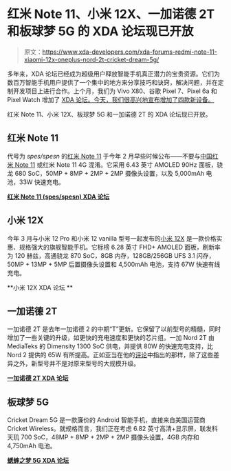 # 红米 Note 11、小米 12X、一加诺德 2T 和板球梦 5G 的 XDA 论坛现已开放

> 原文：<https://www.xda-developers.com/xda-forums-redmi-note-11-xiaomi-12x-oneplus-nord-2t-cricket-dream-5g/>

多年来，XDA 论坛已经成为超级用户释放智能手机真正潜力的宝贵资源。它们为数百万智能手机用户提供了一个集中的地方来分享技巧和诀窍，解决问题，并在定制开发项目上进行合作。上个月，我们为 Vivo X80、谷歌 Pixel 7、Pixel 6a 和 Pixel Watch 增加了 [XDA 论坛。今天，我们很高兴地宣布增加了四款新设备。](https://www.xda-developers.com/xda-forums-vivo-x80-pixel-7-pixel-6a-pixel-watch/)

红米 Note 11、小米 12X、板球梦 5G 和一加诺德 2T 的 XDA 论坛现已开放。

## 红米 Note 11

代号为 *spes/spesn* 的[红米 Note 11](https://www.xda-developers.com/redmi-note-11-hands-on/) 于今年 2 月早些时候公布——不要与[中国红米 Note 11](https://www.xda-developers.com/redmi-note-11-pro-launch/) 或红米 Note 11 4G 混淆。它采用 6.43 英寸 AMOLED 90Hz 面板，骁龙 680 SoC，50MP + 8MP + 2MP + 2MP 摄像头设置，以及 5,000mAh 电池，33W 快速充电。

**[红米 Note 11 (spes/spesn) XDA 论坛](https://forum.xda-developers.com/f/redmi-note-11-spes-spesn.12617/)**

## 小米 12X

今年 3 月与小米 12 Pro 和小米 12 vanilla 型号一起发布的[小米 12X](https://www.xda-developers.com/xiaomi-12-series-global-launch/) 是一款价格实惠、规格强大的旗舰智能手机。它标榜 6.28 英寸 FHD+ AMOLED 面板，刷新率为 120 赫兹，高通骁龙 870 SoC，8GB 内存，128GB/256GB UFS 3.1 闪存，50MP + 13MP + 5MP 后置摄像头设置和 4,500mAh 电池，支持 67W 快速有线充电。

**小米 12X XDA 论坛 **

## 一加诺德 2T

一加诺德 2T 是去年一加诺德 2 的中期“T”更新。它保留了以前型号的精髓，同时增加了一些关键的升级，如更快的充电速度和更快的芯片组。一加 Nord 2T 由 MediaTeks 的 Dimensity 1300 SoC 供电，并提供 80W 的快速充电支持，比 Nord 2 提供的 65W 有所提高。正如亚当在他的[评论](https://www.xda-developers.com/oneplus-nord-2t-review/)中指出的那样，除了这些差异之外，新型号并不是对原来型号的大规模升级。

**[一加诺德 2T XDA 论坛](https://forum.xda-developers.com/f/oneplus-nord-2t.12623/)**

## 板球梦 5G

Cricket Dream 5G 是一款廉价的 Android 智能手机，直接来自美国运营商 Cricket Wireless。就规格而言，我们正在考虑 6.82 英寸高清+显示屏，联发科天玑 700 SoC，48MP + 8MP + 2MP + 2MP 摄像头设置，4GB 内存和 4,750mAh 电池。

**[蟋蟀之梦 5G XDA 论坛](https://forum.xda-developers.com/f/cricket-dream-5g.12621/)**
